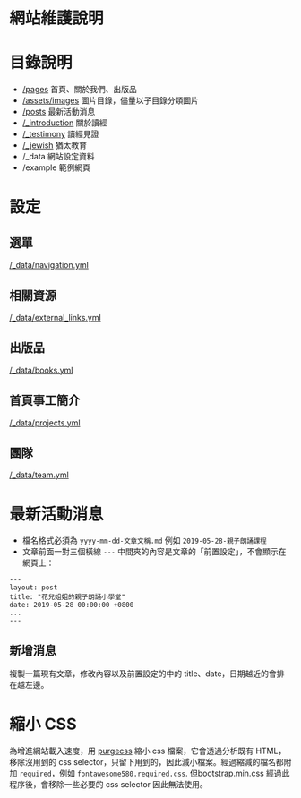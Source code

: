 # 網站維護說明

# 目錄說明
* [/pages](/pages)
首頁、關於我們、出版品
* [/assets/images](/assets/images)
圖片目錄，儘量以子目錄分類圖片
* [/posts](/posts)
最新活動消息
* [/_introduction](/_introduction)
關於讀經
* [/_testimony](/_testimony)
讀經見證
* [/_jewish](/_jewish)
猶太教育
* /_data 網站設定資料
* /example 範例網頁

# 設定
## 選單
[/_data/navigation.yml](/_data/navigation.yml)

## 相關資源
[/_data/external_links.yml](/_data/external_links.yml)
## 出版品
[/_data/books.yml](/_data/books.yml)

## 首頁事工簡介
[/_data/projects.yml](/_data/projects.yml)
## 團隊
[/_data/team.yml](/_data/team.yml)

# 最新活動消息
* 檔名格式必須為 `yyyy-mm-dd-文章文稱.md` 例如 `2019-05-28-親子朗誦課程`
* 文章前面一對三個橫線 `---` 中間夾的內容是文章的「前置設定」，不會顯示在網頁上： 
```
---
layout: post
title: "花兒姐姐的親子朗誦小學堂"
date: 2019-05-28 00:00:00 +0800
...
---
```
## 新增消息
複製一篇現有文章，修改內容以及前置設定的中的 title、date，日期越近的會排在越左邊。


# 縮小 CSS
為增進網站載入速度，用 [purgecss](https://purgecss.com/CLI.html) 縮小 css 檔案，它會透過分析既有 HTML，移除沒用到的 css selector，只留下用到的，因此減小檔案。經過縮減的檔名都附加 `required`，例如 `fontawesome580.required.css`. 
但bootstrap.min.css 經過此程序後，會移除一些必要的 css selector 因此無法使用。 